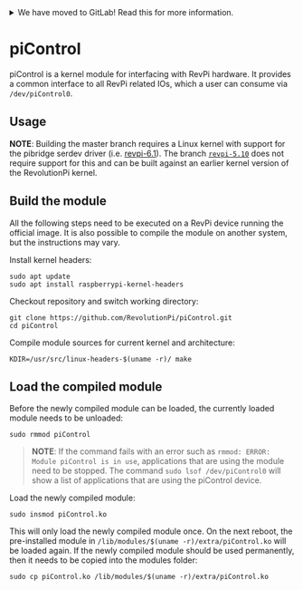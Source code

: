 <details>
<summary>We have moved to GitLab! Read this for more information.</summary>

We have recently moved our repositories to GitLab. You can find piControl
here: https://gitlab.com/revolutionpi/piControl  
All repositories on GitHub will stay up-to-date by being synchronised from
GitLab.

We still maintain a presence on GitHub but our work happens over at GitLab. If
you want to contribute to any of our projects we would prefer this contribution
to happen on GitLab, but we also still accept contributions on GitHub if you
prefer that.
</details>

# piControl

piControl is a kernel module for interfacing with RevPi hardware. It provides a common interface to all RevPi related IOs, which a user can consume via `/dev/piControl0`.

## Usage

**NOTE**: Building the master branch requires a Linux kernel with support for the pibridge serdev driver (i.e. [revpi-6.1](https://github.com/RevolutionPi/linux/commits/devel/revpi-6.1)). The branch [`revpi-5.10`](https://github.com/RevolutionPi/linux/commits/revpi-5.10) does not require support for this and can be built against an earlier kernel version of the RevolutionPi kernel.

## Build the module

All the following steps need to be executed on a RevPi device running the official image. It is also possible to compile the module on another system, but the instructions may vary.

Install kernel headers:

```
sudo apt update
sudo apt install raspberrypi-kernel-headers
```

Checkout repository and switch working directory:

```
git clone https://github.com/RevolutionPi/piControl.git
cd piControl
```

Compile module sources for current kernel and architecture:

```
KDIR=/usr/src/linux-headers-$(uname -r)/ make
```

## Load the compiled module

Before the newly compiled module can be loaded, the currently loaded module needs to be unloaded:

```
sudo rmmod piControl
```

> **NOTE**: If the command fails with an error such as `rmmod: ERROR: Module piControl is in use`, applications that are using the module need to be stopped. The command `sudo lsof /dev/piControl0` will show a list of applications that are using the piControl device.

Load the newly compiled module:

```
sudo insmod piControl.ko
```

This will only load the newly compiled module once. On the next reboot, the pre-installed module in `/lib/modules/$(uname -r)/extra/piControl.ko` will be loaded again. If the newly compiled module should be used permanently, then it needs to be copied into the modules folder:

```
sudo cp piControl.ko /lib/modules/$(uname -r)/extra/piControl.ko
```
